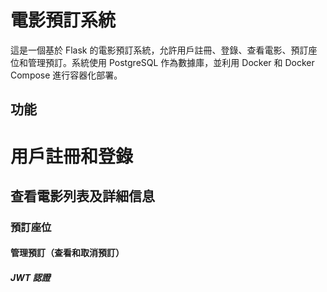電影預訂系統
=============
這是一個基於 Flask 的電影預訂系統，允許用戶註冊、登錄、查看電影、預訂座位和管理預訂。系統使用 PostgreSQL 作為數據庫，並利用 Docker 和 Docker Compose 進行容器化部署。

功能
-------------
# 用戶註冊和登錄
## 查看電影列表及詳細信息
### 預訂座位
#### 管理預訂（查看和取消預訂）
##### JWT 認證   
